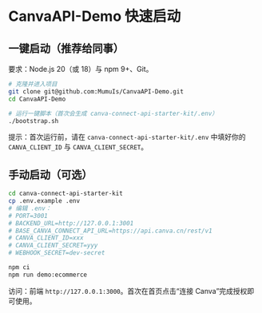 # CanvaAPI-Demo 快速启动

## 一键启动（推荐给同事）

要求：Node.js 20（或 18）与 npm 9+、Git。

```bash
# 克隆并进入项目
git clone git@github.com:MumuIs/CanvaAPI-Demo.git
cd CanvaAPI-Demo

# 运行一键脚本（首次会生成 canva-connect-api-starter-kit/.env）
./bootstrap.sh
```

提示：首次运行前，请在 `canva-connect-api-starter-kit/.env` 中填好你的 `CANVA_CLIENT_ID` 与 `CANVA_CLIENT_SECRET`。

## 手动启动（可选）

```bash
cd canva-connect-api-starter-kit
cp .env.example .env
# 编辑 .env：
# PORT=3001
# BACKEND_URL=http://127.0.0.1:3001
# BASE_CANVA_CONNECT_API_URL=https://api.canva.cn/rest/v1
# CANVA_CLIENT_ID=xxx
# CANVA_CLIENT_SECRET=yyy
# WEBHOOK_SECRET=dev-secret

npm ci
npm run demo:ecommerce
```

访问：前端 `http://127.0.0.1:3000`。首次在首页点击“连接 Canva”完成授权即可使用。
